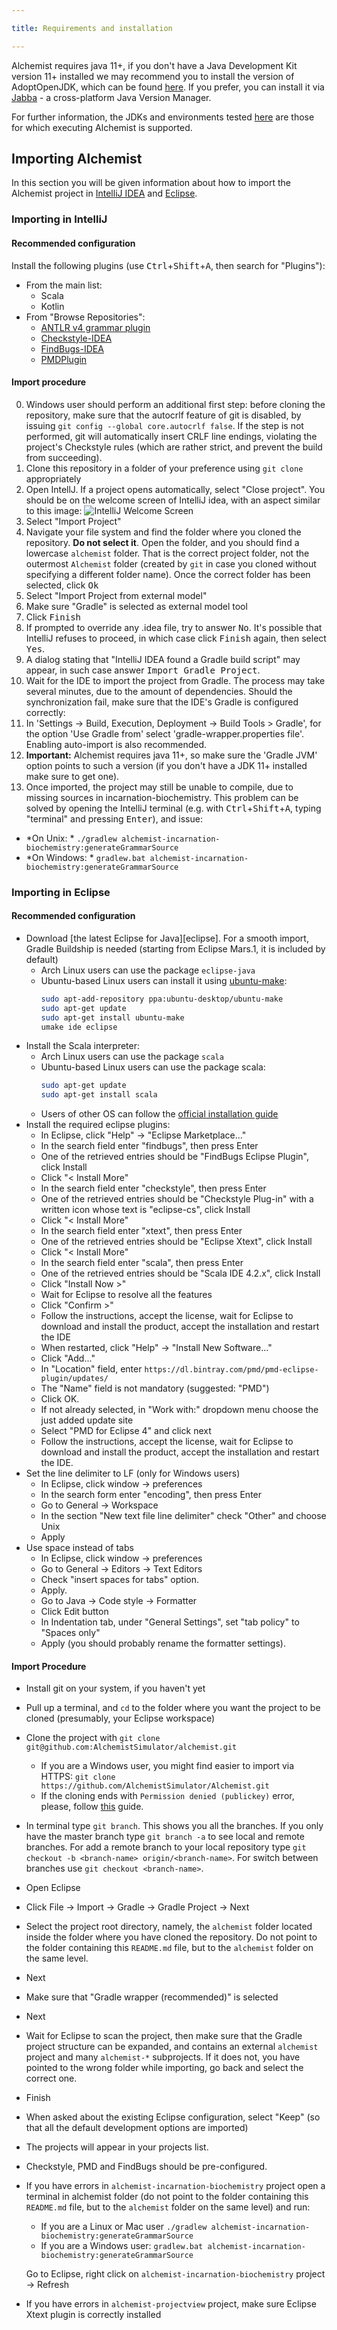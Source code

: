 ```yaml
---

title: Requirements and installation

---
```


Alchemist requires java 11+, if you don't have a Java Development Kit version 11+ installed we may recommend you to install the version of AdoptOpenJDK, which can be found [here](https://adoptopenjdk.net/index.html?variant=openjdk11&jvmVariant=hotspot). If you prefer, you can install it via [Jabba](https://github.com/shyiko/jabba) - a cross-platform Java Version Manager.

For further information, the JDKs and environments tested [here](https://travis-ci.org/AlchemistSimulator/Alchemist) are those for which executing Alchemist is supported.

## Importing Alchemist

In this section you will be given information about how to import the Alchemist project in [IntelliJ IDEA](https://www.jetbrains.com/idea/) and [Eclipse](https://www.eclipse.org/eclipseide/).

### Importing in IntelliJ

#### Recommended configuration

Install the following plugins (use <kbd>Ctrl</kbd>+<kbd>Shift</kbd>+<kbd>A</kbd>, then search for "Plugins"):
* From the main list:
    * Scala
    * Kotlin
* From "Browse Repositories":
    * [ANTLR v4 grammar plugin](https://plugins.jetbrains.com/plugin/7358-antlr-v4-grammar-plugin)
    * [Checkstyle-IDEA](https://plugins.jetbrains.com/plugin/1065-checkstyle-idea)
    * [FindBugs-IDEA](https://plugins.jetbrains.com/plugin/3847-findbugs-idea)
    * [PMDPlugin](https://plugins.jetbrains.com/plugin/1137-pmdplugin)

#### Import procedure

0. Windows user should perform an additional first step: before cloning the repository, make sure that the autocrlf feature of git is disabled, by issuing `git config --global core.autocrlf false`. If the step is not performed, git will automatically insert CRLF line endings, violating the project's Checkstyle rules (which are rather strict, and prevent the build from succeeding).
0. Clone this repository in a folder of your preference using `git clone` appropriately
0. Open IntellJ. If a project opens automatically, select "Close project". You should be on the welcome screen of IntelliJ idea, with an aspect similar to this image: ![IntelliJ Welcome Screen](https://www.jetbrains.com/help/img/idea/2018.2/ideaWelcomeScreen.png)
0. Select "Import Project"
0. Navigate your file system and find the folder where you cloned the repository. **Do not select it**. Open the folder, and you should find a lowercase `alchemist` folder. That is the correct project folder, not the outermost `Alchemist` folder (created by `git` in case you cloned without specifying a different folder name). Once the correct folder has been selected, click <kbd>Ok</kbd>
0. Select "Import Project from external model"
0. Make sure "Gradle" is selected as external model tool
0. Click <kbd>Finish</kbd>
0. If prompted to override any .idea file, try to answer <kbd>No</kbd>. It's possible that IntelliJ refuses to proceed, in which case click <kbd>Finish</kbd> again, then select <kbd>Yes</kbd>.
0. A dialog stating that "IntelliJ IDEA found a Gradle build script" may appear, in such case answer <kbd>Import Gradle Project</kbd>.
0. Wait for the IDE to import the project from Gradle. The process may take several minutes, due to the amount of dependencies. Should the synchronization fail, make sure that the IDE's Gradle is configured correctly:
0. In 'Settings -> Build, Execution, Deployment -> Build Tools > Gradle', for the option 'Use Gradle from' select 'gradle-wrapper.properties file'. Enabling auto-import is also recommended. 
0. **Important:** Alchemist requires java 11+, so make sure the 'Gradle JVM' option points to such a version (if you don't have a JDK 11+ installed make sure to get one).
0. Once imported, the project may still be unable to compile, due to missing sources in incarnation-biochemistry. This problem can be solved by opening the IntelliJ terminal (e.g. with <kbd>Ctrl</kbd>+<kbd>Shift</kbd>+<kbd>A</kbd>, typing "terminal" and pressing <kbd>Enter</kbd>), and issue:
  - *On Unix: * `./gradlew alchemist-incarnation-biochemistry:generateGrammarSource`
  - *On Windows: * `gradlew.bat alchemist-incarnation-biochemistry:generateGrammarSource`

### Importing in Eclipse

#### Recommended configuration
* Download [the latest Eclipse for Java][eclipse]. For a smooth import, Gradle Buildship is needed (starting from Eclipse Mars.1, it is included by default)
  * Arch Linux users can use the package `eclipse-java`
  * Ubuntu-based Linux users can install it using [ubuntu-make](https://wiki.ubuntu.com/ubuntu-make): 
    ```bash
    sudo apt-add-repository ppa:ubuntu-desktop/ubuntu-make
    sudo apt-get update
    sudo apt-get install ubuntu-make
    umake ide eclipse 
    ```
* Install the Scala interpreter:
  * Arch Linux users can use the package `scala`
  * Ubuntu-based Linux users can use the package scala:
    ```bash
    sudo apt-get update
    sudo apt-get install scala
    ```
  * Users of other OS can follow the [official installation guide](https://www.scala-lang.org/download/install.html)
* Install the required eclipse plugins:
  * In Eclipse, click "Help" -> "Eclipse Marketplace..."
  * In the search field enter "findbugs", then press Enter
  * One of the retrieved entries should be "FindBugs Eclipse Plugin", click Install
  * Click "< Install More"
  * In the search field enter "checkstyle", then press Enter
  * One of the retrieved entries should be "Checkstyle Plug-in" with a written icon whose text is "eclipse-cs", click Install
  * Click "< Install More"
  * In the search field enter "xtext", then press Enter
  * One of the retrieved entries should be "Eclipse Xtext", click Install
  * Click "< Install More"
  * In the search field enter "scala", then press Enter
  * One of the retrieved entries should be "Scala IDE 4.2.x", click Install
  * Click "Install Now >"
  * Wait for Eclipse to resolve all the features
  * Click "Confirm >"
  * Follow the instructions, accept the license, wait for Eclipse to download and install the product, accept the installation and restart the IDE
  * When restarted, click "Help" -> "Install New Software..."
  * Click "Add..."
  * In "Location" field, enter `https://dl.bintray.com/pmd/pmd-eclipse-plugin/updates/`
  * The "Name" field is not mandatory (suggested: "PMD")
  * Click OK.
  * If not already selected, in "Work with:" dropdown menu choose the just added update site
  * Select "PMD for Eclipse 4" and click next
  * Follow the instructions, accept the license, wait for Eclipse to download and install the product, accept the installation and restart the IDE.
* Set the line delimiter to LF (only for Windows users)
  * In Eclipse, click window -> preferences
  * In the search form enter "encoding", then press Enter
  * Go to General -> Workspace
  * In the section "New text file line delimiter" check "Other" and choose Unix
  * Apply
* Use space instead of tabs
  * In Eclipse, click window -> preferences
  * Go to General -> Editors -> Text Editors
  * Check "insert spaces for tabs" option.
  * Apply.
  * Go to Java -> Code style -> Formatter
  * Click Edit button
  * In Indentation tab, under "General Settings", set "tab policy" to "Spaces only"
  * Apply (you should probably rename the formatter settings).

#### Import Procedure
* Install git on your system, if you haven't yet
* Pull up a terminal, and `cd` to the folder where you want the project to be cloned (presumably, your Eclipse workspace)
* Clone the project with `git clone git@github.com:AlchemistSimulator/alchemist.git`
  * If you are a Windows user, you might find easier to import via HTTPS: `git clone https://github.com/AlchemistSimulator/Alchemist.git`
  * If the cloning ends with `Permission denied (publickey)` error, please, follow [this](https://help.github.com/articles/error-permission-denied-publickey/) guide.
* In terminal type `git branch`. This shows you all the branches. If you only have the master branch type `git branch -a` to see local and remote branches. For add a remote branch to your local repository type `git checkout -b <branch-name> origin/<branch-name>`. For switch between branches use `git checkout <branch-name>`.
* Open Eclipse
* Click File -> Import -> Gradle -> Gradle Project -> Next
* Select the project root directory, namely, the `alchemist` folder located inside the folder where you have cloned the repository. Do not point to the folder containing this `README.md` file, but to the `alchemist` folder on the same level.
* Next
* Make sure that "Gradle wrapper (recommended)" is selected
* Next
* Wait for Eclipse to scan the project, then make sure that the Gradle project structure can be expanded, and contains an external `alchemist` project and many `alchemist-*` subprojects. If it does not, you have pointed to the wrong folder while importing, go back and select the correct one.
* Finish
* When asked about the existing Eclipse configuration, select "Keep" (so that all the default development options are imported)
* The projects will appear in your projects list.
* Checkstyle, PMD and FindBugs should be pre-configured.
* If you have errors in `alchemist-incarnation-biochemistry` project open a terminal in alchemist folder (do not point to the folder containing this `README.md` file, but to the `alchemist` folder on the same level) and run:
  * If you are a Linux or Mac user `./gradlew alchemist-incarnation-biochemistry:generateGrammarSource`
  * If you are a Windows user: `gradlew.bat alchemist-incarnation-biochemistry:generateGrammarSource`

  Go to Eclipse, right click on `alchemist-incarnation-biochemistry` project -> Refresh
* If you have errors in `alchemist-projectview` project, make sure Eclipse Xtext plugin is correctly installed
